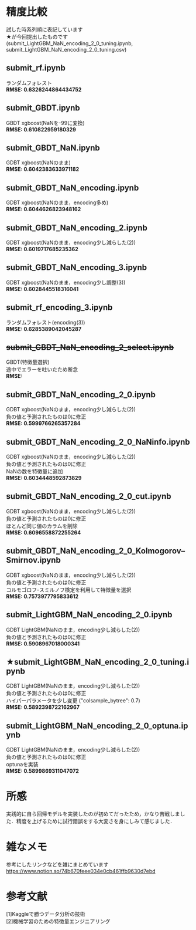 # 精度比較
試した時系列順に表記しています  
★が今回提出したものです (submit_LightGBM_NaN_encoding_2_0_tuning.ipynb, submit_LightGBM_NaN_encoding_2_0_tuning.csv)

## submit_rf.ipynb
ランダムフォレスト  
**RMSE: 0.6326244864434752**

## submit_GBDT.ipynb
GBDT xgboost(NaNを-99に変換)  
**RMSE: 0.610822959180329**

## submit_GBDT_NaN.ipynb
GDBT xgboost(NaNのまま)  
**RMSE: 0.6042383633971182**

## submit_GBDT_NaN_encoding.ipynb
GDBT xgboost(NaNのまま，encoding多め)  
**RMSE: 0.6044626823948162**

## submit_GBDT_NaN_encoding_2.ipynb
GDBT xgboost(NaNのまま，encoding少し減らした(2))  
**RMSE: 0.6019717685235362**

## submit_GBDT_NaN_encoding_3.ipynb
GDBT xgboost(NaNのまま，encoding少し調整(3))  
**RMSE: 0.6028445518316041**

## submit_rf_encoding_3.ipynb
ランダムフォレスト(encoding(3))  
**RMSE: 0.6285389042045287**

## ~~submit_GBDT_NaN_encoding_2_select.ipynb~~
GBDT(特徴量選択)  
途中でエラーを吐いたため断念  
**RMSE:**

## submit_GBDT_NaN_encoding_2_0.ipynb
GDBT xgboost(NaNのまま，encoding少し減らした(2))  
負の値と予測されたものは0に修正  
**RMSE: 0.5999766265357284**

## submit_GBDT_NaN_encoding_2_0_NaNinfo.ipynb
GDBT xgboost(NaNのまま，encoding少し減らした(2))  
負の値と予測されたものは0に修正  
NaNの数を特徴量に追加  
**RMSE: 0.6034448592873829**

## submit_GBDT_NaN_encoding_2_0_cut.ipynb
GDBT xgboost(NaNのまま，encoding少し減らした(2))  
負の値と予測されたものは0に修正  
ほとんど同じ値のカラムを削除  
**RMSE: 0.6096558872255264**

## submit_GBDT_NaN_encoding_2_0_Kolmogorov–Smirnov.ipynb
GDBT xgboost(NaNのまま，encoding少し減らした(2))  
負の値と予測されたものは0に修正  
コルモゴロフ-スミルノフ検定を利用して特徴量を選択  
**RMSE: 0.7573977795833612**

## submit_LightGBM_NaN_encoding_2_0.ipynb
GDBT LightGBM(NaNのまま，encoding少し減らした(2))  
負の値と予測されたものは0に修正  
**RMSE: 0.5908967018000341**

## ★submit_LightGBM_NaN_encoding_2_0_tuning.ipynb
GDBT LightGBM(NaNのまま，encoding少し減らした(2))  
負の値と予測されたものは0に修正  
ハイパーパラメータを少し変更 ("colsample_bytree": 0.7)  
**RMSE: 0.5892398722162967**

## submit_LightGBM_NaN_encoding_2_0_optuna.ipynb
GDBT LightGBM(NaNのまま，encoding少し減らした(2))  
負の値と予測されたものは0に修正  
optunaを実装  
**RMSE: 0.5899869311047072**

# 所感
実践的に自ら回帰モデルを実装したのが初めてだったため，かなり苦戦しました．精度を上げるために試行錯誤をする大変さを身にしみて感じました．  

# 雑なメモ
参考にしたリンクなどを雑にまとめています  
https://www.notion.so/74b670feee034e0cb461ffb9630d7ebd

# 参考文献
[1]Kaggleで勝つデータ分析の技術  
[2]機械学習のための特徴量エンジニアリング
